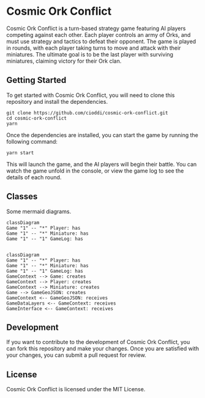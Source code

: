 # Cosmic Ork Conflict

Cosmic Ork Conflict is a turn-based strategy game featuring AI players competing against each other. Each player controls an army of Orks, and must use strategy and tactics to defeat their opponent. The game is played in rounds, with each player taking turns to move and attack with their miniatures. The ultimate goal is to be the last player with surviving miniatures, claiming victory for their Ork clan.

## Getting Started
To get started with Cosmic Ork Conflict, you will need to clone this repository and install the dependencies.

```
git clone https://github.com/cioddi/cosmic-ork-conflict.git
cd cosmic-ork-conflict
yarn
```

Once the dependencies are installed, you can start the game by running the following command:


```
yarn start
```
This will launch the game, and the AI players will begin their battle. You can watch the game unfold in the console, or view the game log to see the details of each round.

## Classes
Some mermaid diagrams.

```mermaid
classDiagram
Game "1" -- "*" Player: has
Game "1" -- "*" Miniature: has
Game "1" -- "1" GameLog: has
```

```mermaid

classDiagram
Game "1" -- "*" Player: has
Game "1" -- "*" Miniature: has
Game "1" -- "1" GameLog: has
GameContext --> Game: creates
GameContext --> Player: creates
GameContext --> Miniature: creates
Game --> GameGeoJSON: creates
GameContext <-- GameGeoJSON: receives
GameDataLayers <-- GameContext: receives
GameInterface <-- GameContext: receives
```

## Development

If you want to contribute to the development of Cosmic Ork Conflict, you can fork this repository and make your changes. Once you are satisfied with your changes, you can submit a pull request for review.

## License

Cosmic Ork Conflict is licensed under the MIT License.

